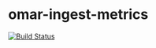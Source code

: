 # omar-ingest-metrics

[![Build Status](https://jenkins.radiantbluecloud.com/buildStatus/icon?job=omar-ingest-metrics-dev)]()
